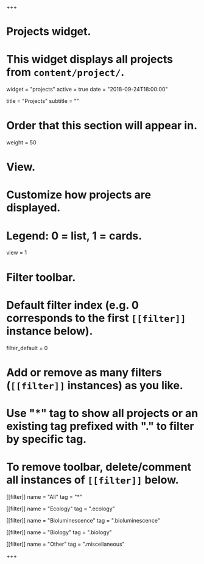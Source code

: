 +++
# Projects widget.
# This widget displays all projects from `content/project/`.
widget = "projects"
active = true
date = "2018-09-24T18:00:00"

title = "Projects"
subtitle = ""

# Order that this section will appear in.
weight = 50

# View.
# Customize how projects are displayed.
# Legend: 0 = list, 1 = cards.
view = 1

# Filter toolbar.

# Default filter index (e.g. 0 corresponds to the first `[[filter]]` instance below).
filter_default = 0

# Add or remove as many filters (`[[filter]]` instances) as you like.
# Use "*" tag to show all projects or an existing tag prefixed with "." to filter by specific tag.
# To remove toolbar, delete/comment all instances of `[[filter]]` below.
[[filter]]
  name = "All"
  tag = "*"
  
[[filter]]
  name = "Ecology"
  tag = ".ecology"
  
[[filter]]
  name = "Bioluminescence"
  tag = ".bioluminescence"

[[filter]]
  name = "Biology"
  tag = ".biology"

[[filter]]
  name = "Other"
  tag = ".miscellaneous"

+++

